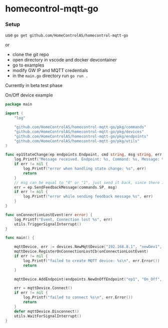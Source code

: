# homecontrol-mqtt-go

### Setup
use `go get github.com/HomeControlAS/homecontrol-mqtt-go`

or 

* clone the git repo
* open directory in vscode and docker devcontainer
* go to examples
* modify GW IP and MQTT credentials
* in the `main.go` directory run `go run .`


Currently in beta test phase

On/Off device example 

```go
package main

import (
	"log"

	"github.com/HomeControlAS/homecontrol-mqtt-go/pkg/commands"
	"github.com/HomeControlAS/homecontrol-mqtt-go/pkg/devices"
	"github.com/HomeControlAS/homecontrol-mqtt-go/pkg/endpoints"
	"github.com/HomeControlAS/homecontrol-mqtt-go/pkg/utils"
)

func ep1StateChange(ep endpoints.Endpoint, cmd string, msg string, err error) {
	log.Printf("Message received. Endpoint: %s, Command: %s, Message: %s\n", ep.GetID(), cmd, msg)
	if err != nil {
		log.Printf("error when handling state change: %s", err)
		return
	}
	// msg can be equal to "0" or "1", just send it back, since there is nothing to control
	err = ep.SendFeedbackMessage(commands.SP, msg)
	if err != nil {
		log.Printf("error while sending feedback message %s", err)
	}
}

func onConnectionLostEvent(err error) {
	log.Printf("Event, Connection lost %s", err)
	utils.TriggerSignalInterrupt()
}

func main() {

	mqttDevice, err := devices.NewMqttDevice("192.168.8.1", "newDev1", "hc", "admin", true, "mqtt_device")
	mqttDevice.RegisterOnConnectionLostCb(onConnectionLostEvent)
	if err != nil {
		log.Printf("failed to create MQTT device: %s\n", err.Error())
		return
	}

	mqttDevice.AddEndpoint(endpoints.NewOnOffEndpoint("ep1", "On_Off", ep1StateChange))

	err = mqttDevice.Connect()
	if err != nil {
		log.Printf("failed to connect %s\n", err.Error())
		return
	}
	defer mqttDevice.Disconnect()
	utils.WaitForSignalInterrupt()
}
```

